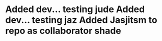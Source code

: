 Added dev... testing jude
Added dev... testing jaz
Added Jasjitsm to repo as collaborator
shade
=====